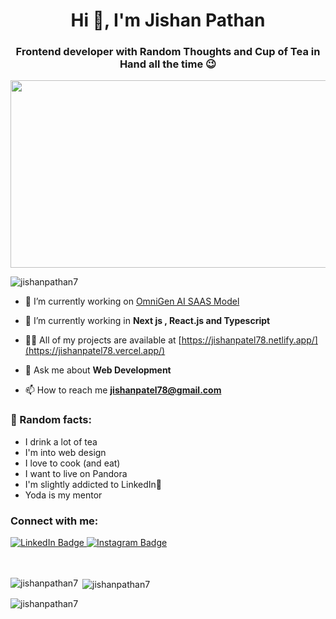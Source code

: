 <h1 align="center">Hi 👋, I'm Jishan Pathan</h1>
<h3 align="center">Frontend developer with Random Thoughts and Cup of Tea in Hand all the time 😉</h3>
<div align="center">
  <img src="https://media.giphy.com/media/dWesBcTLavkZuG35MI/giphy.gif" width="600" height="300"/>
</div>
<p align="left"> <img src="https://komarev.com/ghpvc/?username=jishanpathan7&label=Profile%20views&color=0e75b6&style=flat" alt="jishanpathan7" /> </p>

- 🔭 I’m currently working on [OmniGen AI SAAS Model](https://github.com/jishanpathan7/omnigenai-sass)

- 🌱 I’m currently working in **Next js , React.js and Typescript**

- 👨‍💻 All of my projects are available at [https://jishanpatel78.netlify.app/](https://jishanpatel78.vercel.app/)

- 💬 Ask me about **Web Development** 

- 📫 How to reach me **jishanpatel78@gmail.com**

<h3 align="left">🥸 Random facts:</h3>

- I drink a lot of tea
- I'm into web design
- I love to cook (and eat)
- I want to live on Pandora
- I'm slightly addicted to LinkedIn😬
- Yoda is my mentor

<h3 align="left">Connect with me:</h3>
<div id="badges">
  <a href="https://www.linkedin.com/in/jishanpatel7/" target="blank">
    <img src="https://img.shields.io/badge/LinkedIn-blue?style=for-the-badge&logo=linkedin&logoColor=white" alt="LinkedIn Badge"/>
  </a>
  <a href="https://www.instagram.com/shaan4.real/?hl=en" target="blank">
    <img src="https://img.shields.io/badge/Instagram-pink?style=for-the-badge&logo=instagram&logoColor=white" alt="Instagram Badge"/>
  </a>
</div>
</br>
</br>
<p><img align="left" src="https://github-readme-stats.vercel.app/api/top-langs?username=jishanpathan7&show_icons=true&locale=en&layout=compact" alt="jishanpathan7" /></p>

<p>&nbsp;<img align="center" src="https://github-readme-stats.vercel.app/api?username=jishanpathan7&show_icons=true&locale=en" alt="jishanpathan7" /></p>

<p><img align="center" src="https://github-readme-streak-stats.herokuapp.com/?user=jishanpathan7&" alt="jishanpathan7" /></p>
